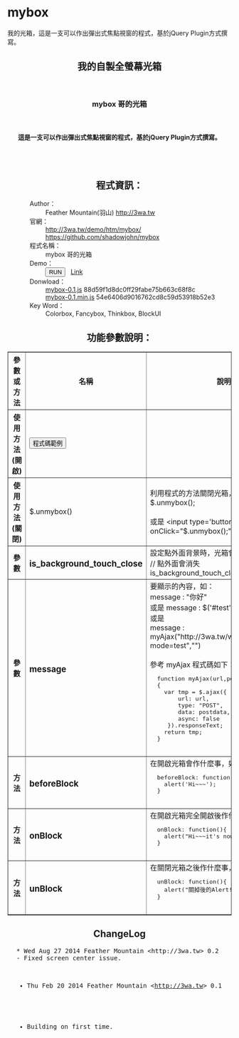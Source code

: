 mybox
=====

我的光箱，這是一支可以作出彈出式焦點視窗的程式，基於jQuery Plugin方式撰寫。

<center>
  <h2>我的自製全螢幕光箱</h2>
  <br>
  <h3>mybox 哥的光箱</h3>
  <br>
  <h4>這是一支可以作出彈出式焦點視窗的程式，基於jQuery Plugin方式撰寫。</h4>
  <br>    
  <br>
  <h2 class="title">程式資訊：</h2>
  <div style="text-align:left;margin-left:50px;">
    Author：<br>
    &nbsp;&nbsp;&nbsp;&nbsp;&nbsp;&nbsp;&nbsp;&nbsp;
    Feather Mountain(羽山) <a target="_blank" href="http://3wa.tw">http://3wa.tw</a>
    <br>
    官網：<br>
    &nbsp;&nbsp;&nbsp;&nbsp;&nbsp;&nbsp;&nbsp;&nbsp;
    <a target="_blank" href="http://3wa.tw/demo/htm/mybox/">http://3wa.tw/demo/htm/mybox/</a>
    <br>
    &nbsp;&nbsp;&nbsp;&nbsp;&nbsp;&nbsp;&nbsp;&nbsp;
    <a target="_blank" href="https://github.com/shadowjohn/mybox">https://github.com/shadowjohn/mybox</a>
    <br>
    程式名稱：<br>
    &nbsp;&nbsp;&nbsp;&nbsp;&nbsp;&nbsp;&nbsp;&nbsp;
    mybox 哥的光箱    <br>
    Demo：<br>
    &nbsp;&nbsp;&nbsp;&nbsp;&nbsp;&nbsp;&nbsp;&nbsp;
    <input value="RUN" id="run_btn" type="button">
    &nbsp;
    <a target="_blank" href="test.htm">Link</a>
    <br>  
    Donwload：<br>
    &nbsp;&nbsp;&nbsp;&nbsp;&nbsp;&nbsp;&nbsp;&nbsp;
    <a target="_blank" href="http://3wa.tw/inc/javascript/jquery/mybox/mybox-0.1.js">mybox-0.1.js</a> 88d59f1d8dc0ff29fabe75b663c68f8c
    <br>
    &nbsp;&nbsp;&nbsp;&nbsp;&nbsp;&nbsp;&nbsp;&nbsp;
    <a target="_blank" href="http://3wa.tw/inc/javascript/jquery/mybox/mybox-0.1.min.js">mybox-0.1.min.js</a> 54e6406d9016762cd8c59d53918b52e3
    <br>        
    Key Word：<br>
    &nbsp;&nbsp;&nbsp;&nbsp;&nbsp;&nbsp;&nbsp;&nbsp;
    Colorbox, Fancybox, Thinkbox, BlockUI
    <br>
  </div>
  <h2 class="title">功能參數說明：</h2>
  <table border="1" cellpadding="5" cellspacing="0">
    <tbody><tr>
      <th>參數或方法</th>
      <th>名稱</th>
      <th>說明</th>
    </tr>
    <tr>
      <th>使用方法(開啟)</th>
      <td>
      <input value="程式碼範例" onclick="$('#source_code').toggle();" type="button">
      </td>
      <td>
      <pre id="source_code" class="comments" style="display:none;">$.mybox({
   is_background_touch_close:false,
   message:"&lt;img src='http://3wa.tw/pic/3wa_logo.png' width='300' &gt; \
            &lt;br&gt; \
            你是個好人 \
            &lt;br&gt; \
            &lt;input type='button' \
            value='Close' onClick=\"$.unmybox();\"&gt; \
   ",
   css:{
     'border':'2px solid #fff',
     'padding':'50px',
     'background-color':'orange',
     'font-size':'46px',
     'color':'black'
   },
   beforeBlock:function(){      
     alert('test');     
   },
   onBlock:function(){
     alert('testok');           
   },
   unBlock:function(){
     alert('testfinish');           
   }
});
       </pre>
       </td>
    </tr>
    <tr>
      <th>使用方法(關閉)</th>
      <td>$.unmybox()</td>
      <td>
        <div class="comments">
        利用程式的方法關閉光箱，如：        <br> 
        $.unmybox();
        <br>
        <br>
        或是        &lt;input type='button' value='關閉' onClick="$.unmybox();"&gt;   
        </div>
    </td></tr><tr>
      <th>參數</th>
      <td>
        <h3>is_background_touch_close</h3>
      </td>
      <td>
        <div class="comments">
          設定點外面背景時，光箱會不會消失，如：          <br>          
          // 點外面會消失 <br>          
          is_background_touch_close : true
        </div>
      </td>
    </tr>
    <tr>
      <th>參數</th>
      <td>
        <h3></h3><h3>message</h3>
      </td>
      <td>
        <div class="comments">
          要顯示的內容，如：<br>
          message : "你好"
          <br>
          或是          message : $('#test').html()
          <br>
          或是          <br>
          message : myAjax("http://3wa.tw/webservice/api.php?mode=test","")
          <br>
          <br>
          參考 myAjax 程式碼如下：<br>
          <pre>  function myAjax(url,postdata)
  {
    var tmp = $.ajax({
        url: url,
        type: "POST",
        data: postdata,
        async: false
     }).responseText;
    return tmp;
  }
          </pre>
        </div>
      </td>      
    </tr>
    <tr>
      <th>方法</th>
      <td><h3>beforeBlock</h3></td>
      <td>
        <div class="comments">
          在開啟光箱會作什麼事，如：          <br>
          <pre>  beforeBlock: function(){
    alert('Hi~~~');
  }
          </pre>          
        </div>
      </td>
    </tr>
    <tr>
      <th>方法</th>
      <td><h3>onBlock</h3></td>
      <td>
        <div class="comments">
          在開啟光箱完全開啟後作什麼事，如：          <br>
          <pre>  onBlock: function(){
    alert("Hi~~~it's now opened.");
  }
          </pre>          
        </div>
      </td>
    </tr> 
    <tr>
      <th>方法</th>
      <td><h3>unBlock</h3></td>
      <td>
        <div class="comments">
          在關閉光箱之後作什麼事，如：          <br>
          <pre>  unBlock: function(){
    alert("關掉後的Alert!!!");
  }
          </pre>          
        </div>
      </td>
    </tr>              
  </tbody></table>
  <h2 class="title">ChangeLog</h2>
  <div style="text-align:left;">
    <pre style="margin-left:20px;">
* Wed Aug 27 2014 Feather Mountain &lt;http://3wa.tw&gt; 0.2
- Fixed screen center issue.

* Thu Feb 20 2014 Feather Mountain &lt;http://3wa.tw&gt; 0.1
- Building on first time. 
    </pre>
  </div>
</center>
